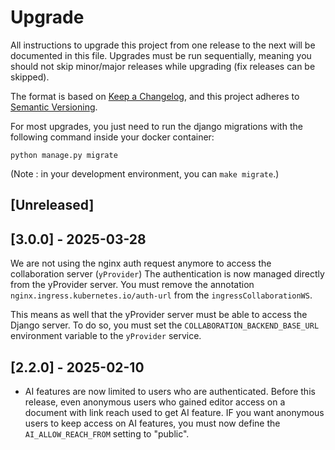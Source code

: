 # Upgrade

All instructions to upgrade this project from one release to the next will be
documented in this file. Upgrades must be run sequentially, meaning you should
not skip minor/major releases while upgrading (fix releases can be skipped).

The format is based on [Keep a Changelog](https://keepachangelog.com/en/1.0.0/),
and this project adheres to [Semantic Versioning](https://semver.org/spec/v2.0.0.html).

For most upgrades, you just need to run the django migrations with
the following command inside your docker container:

`python manage.py migrate`

(Note : in your development environment, you can `make migrate`.)

## [Unreleased]

## [3.0.0] - 2025-03-28

We are not using the nginx auth request anymore to access the collaboration server (`yProvider`)
The authentication is now managed directly from the yProvider server. 
You must remove the annotation `nginx.ingress.kubernetes.io/auth-url` from the `ingressCollaborationWS`.

This means as well that the yProvider server must be able to access the Django server.
To do so, you must set the `COLLABORATION_BACKEND_BASE_URL` environment variable to the `yProvider`
service.

## [2.2.0] - 2025-02-10

- AI features are now limited to users who are authenticated. Before this release, even anonymous
  users who gained editor access on a document with link reach used to get AI feature.
  IF you want anonymous users to keep access on AI features, you must now define the
  `AI_ALLOW_REACH_FROM` setting to "public".
